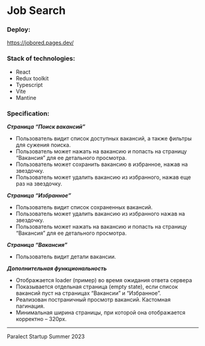 # Job Search

### Deploy:

https://jobored.pages.dev/

### Stack of technologies:

-   React
-   Redux toolkit
-   Typescript
-   Vite
-   Mantine

### Specification:

***Страница “Поиск вакансий”***

-   Пользователь видит список доступных вакансий, а также фильтры для сужения поиска.
-   Пользователь может нажать на вакансию и попасть на страницу “Вакансия” для ее детального просмотра.
-   Пользователь может сохранить вакансию в избранное, нажав на звездочку.
-   Пользователь может удалить вакансию из избранного, нажав еще раз на звездочку.

***Страница “Избранное”***

-   Пользователь видит список сохраненных вакансий.
-   Пользователь может удалить вакансию из избранного нажав на звездочку.
-   Пользователь может нажать на вакансию и попасть на страницу “Вакансия” для ее детального просмотра.

***Страница “Вакансия”***

-   Пользователь видит детали вакансии.

***Дополнительная функциональность***

-   Отображается loader (пример) во время ожидания ответа сервера
-   Показывается отдельная страница (empty state), если список вакансий пуст на страницах “Вакансии” и “Избранное”. 
-   Реализован постраничный просмотр вакансий. Кастомная пагинация.
-   Минимальная ширина страницы, при которой она отображается корректно – 320рх.

---
Paralect Startup Summer 2023
